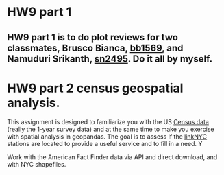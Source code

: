 # HW9 part 1
HW9 part 1 is to do plot reviews for two classmates, Brusco Bianca, [bb1569](https://github.com/biabbiassago/PUI2017_bb1569/tree/master/HW8_bb1569), and Namuduri Srikanth, [sn2495](https://github.com/srikanth261/PUI2017_sn2495/tree/master/HW8_sn2495).
Do it all by myself.
------
# HW9 part 2 census geospatial analysis.

This assignment is designed to familiarize you with the US [Census data](https://www.census.gov/) (really the 1-year survey data) and at the same time to make you exercise with spatial analysis in geopandas. The goal is to assess if the [linkNYC](https://www.link.nyc/) stations are located to provide a useful service and to fill in a need. Y

Work with the American Fact Finder data via API and direct download, and with NYC shapefiles. 
